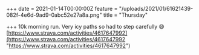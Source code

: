 +++
date = 2021-01-14T00:00:00Z
feature = "/uploads/2021/01/61621439-082f-4e6d-9ad9-0abc52e27a8a.png"
title = "Thursday"

+++
10k morning run. Very icy paths so had to step carefully 😅 [https://www.strava.com/activities/4617647992](https://www.strava.com/activities/4617647992 "https://www.strava.com/activities/4617647992")